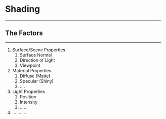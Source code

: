 # Shading
***
## The Factors
***
1. Surface/Scene Properties
	1. Surface Normal
	2. Direction of Light
	3. Viewpoint
2. Material Properties
	1. Diffuse (Matte)
	2. Specular (Shiny)
	3. ....
3. Light Properties
	1. Position
	2. Intensity
	3. .....
4. ............

